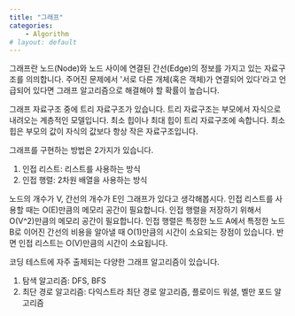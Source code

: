 ```yaml
---
title: "그래프"
categories:
    - Algorithm
# layout: default
---
```

그래프란 노드(Node)와 노드 사이에 연결된 간선(Edge)의 정보를 가지고 있는 자료구조를 의믜합니다.  주어진 문제에서 '서로 다른 개체(혹은 객체)가 연결되어 있다'라고 언급되어 있다면 그래프 알고리즘으로 해결해야 할 확률이 높습니다.

그래프 자료구조 중에 트리 자료구조가 있습니다. 트리 자료구조는 부모에서 자식으로 내려오는 계층적인 모델입니다. 최소 힙이나 최대 힙이 트리 자료구조에 속합니다. 최소 힙은 부모의 값이 자식의 값보다 항상 작은 자료구조입니다.

그래프를 구현하는 방법은 2가지가 있습니다.

1. 인접 리스트: 리스트를 사용하는 방식
2. 인접 행렬: 2차원 배열을 사용하는 방식

노드의 개수가 V, 간선의 개수가 E인 그래프가 있다고 생각해봅시다. 인접 리스트를 사용할 때는 O(E)만큼의 메모리 공간이 필요합니다. 인접 행렬을 저장하기 위해서 O(V^2)만큼의 메모리 공간이 필요합니다. 인접 행렬은 특정한 노드 A에서 특정한 노드 B로 이어진 간선의 비용을 알아낼 때 O(1)만큼의 시간이 소요되는 장점이 있습니다. 반면 인접 리스트는 O(V)만큼의 시간이 소요됩니다.

코딩 테스트에 자주 출제되는 다양한 그래프 알고리즘이 있습니다. 

1. 탐색 알고리즘: DFS, BFS
2. 최단 경로 알고리즘: 다익스트라 최단 경로 알고리즘, 플로이드 워셜, 벨만 포드 알고리즘
